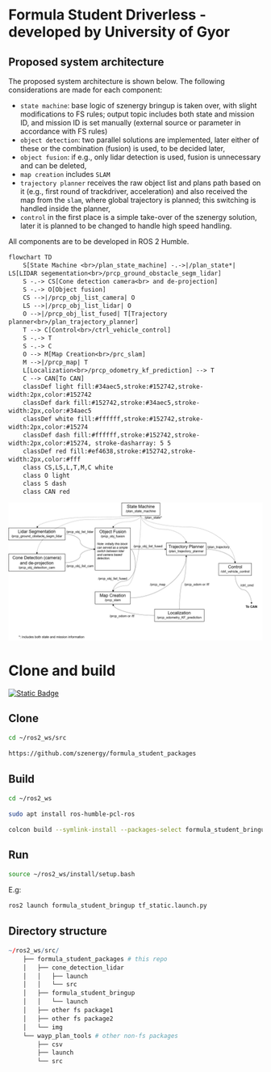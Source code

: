 # Formula Student Driverless - developed by University of Gyor

## Proposed system architecture
The proposed system architecture is shown below. The following considerations are made for each component:
- `state machine`: base logic of szenergy bringup is taken over, with slight modifications to FS rules; output topic includes both state and mission ID, and mission ID is set manually (external source or parameter in accordance with FS rules)
- `object detection`: two parallel solutions are implemented, later either of these or the combination (fusion) is used, to be decided later,
- `object fusion`: if e.g., only lidar detection is used, fusion is unnecessary and can be deleted,
- `map creation` includes `SLAM`
- `trajectory planner` receives the raw object list and plans path based on it (e.g., first round of trackdriver, acceleration) and also received the map from the `slam`, where global trajectory is planned; this switching is handled inside the planner,
- `control` in the first place is a simple take-over of the szenergy solution, later it is planned to be changed to handle high speed handling.

All components are to be developed in ROS 2 Humble.

``` mermaid
flowchart TD
    S[State Machine <br>/plan_state_machine] -.->|/plan_state*| LS[LIDAR segementation<br>/prcp_ground_obstacle_segm_lidar]
    S -.-> CS[Cone detection camera<br> and de-projection]
    S -.-> O[Object fusion]
    CS -->|/prcp_obj_list_camera| O
    LS -->|/prcp_obj_list_lidar| O
    O -->|/prcp_obj_list_fused| T[Trajectory planner<br>/plan_trajectory_planner]
    T --> C[Control<br>/ctrl_vehicle_control]
    S -.-> T
    S -.-> C
    O --> M[Map Creation<br>/prc_slam]
    M -->|/prcp_map| T
    L[Localization<br>/prcp_odometry_kf_prediction] --> T
    C --> CAN[To CAN]
    classDef light fill:#34aec5,stroke:#152742,stroke-width:2px,color:#152742  
    classDef dark fill:#152742,stroke:#34aec5,stroke-width:2px,color:#34aec5
    classDef white fill:#ffffff,stroke:#152742,stroke-width:2px,color:#15274
    classDef dash fill:#ffffff,stroke:#152742,stroke-width:2px,color:#15274, stroke-dasharray: 5 5
    classDef red fill:#ef4638,stroke:#152742,stroke-width:2px,color:#fff
    class CS,LS,L,T,M,C white
    class O light
    class S dash
    class CAN red
 ``` 

![Architecture](img/arch.png)


# Clone and build

[![Static Badge](https://img.shields.io/badge/ROS_2-Humble-34aec5)](https://docs.ros.org/en/humble/)

## Clone

``` bash
cd ~/ros2_ws/src
```

``` bash
https://github.com/szenergy/formula_student_packages
```

## Build

``` bash
cd ~/ros2_ws 
```

``` bash
sudo apt install ros-humble-pcl-ros
```

``` bash
colcon build --symlink-install --packages-select formula_student_bringup cone_detection_lidar
```

## Run
 
``` bash
source ~/ros2_ws/install/setup.bash 
```
E.g:
``` bash
ros2 launch formula_student_bringup tf_static.launch.py
```

## Directory structure

``` r
~/ros2_ws/src/
    ├── formula_student_packages # this repo
    │   ├── cone_detection_lidar
    │   │   ├── launch
    │   │   └── src
    │   ├── formula_student_bringup
    │   │   └── launch
    │   ├── other fs package1
    │   ├── other fs package2
    │   └── img
    └── wayp_plan_tools # other non-fs packages
        ├── csv
        ├── launch
        └── src
```
